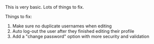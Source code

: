 This is very basic. Lots of things to fix.

Things to fix:
1. Make sure no duplicate usernames when editing
2. Auto log-out the user after they finished editing their profile
3. Add a "change password" option with more security and validation
